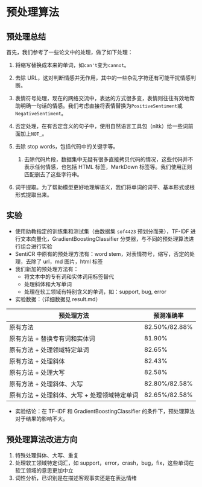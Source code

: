 # 预处理算法

## 预处理总结

首先，我们参考了一些论文中的处理，做了如下处理：

1. 将缩写替换成本来的单词，如`can't`变为`cannot`。
2. 去除 URL，这对判断情感并无作用，其中的一些杂乱字符还有可能干扰情感判断。
3. 表情符号处理，现在的网络交流中，表达的方式很多变，表情则往往有效地帮助明确一句话的情感。我们考虑直接将表情替换为`PositiveSentiment`或`NegativeSentiment`。
4. 否定处理，在有否定含义的句子中，使用自然语言工具包（nltk）给一些词前面加上`NOT_`。
5. 去除 stop words，包括代码中的关键字等。
   1. 去除代码片段，数据集中无疑有很多直接拷贝代码的情况，这些代码并不表示任何情感，也包括 HTML 标签，MarkDown 标签等。我们使用正则匹配删去了这些字符串。

6. 词干提取。为了帮助模型更好地理解语义，我们将单词的词干、基本形式或根形式提取出来。

## 实验

- 使用助教指定的训练集和测试集（由数据集 `sof4423` 预划分而来），TF-IDF 进行文本向量化，GradientBoostingClassifier 分类器，与不同的预处理算法进行组合进行实验
- SentiCR 中原有的预处理方法有：word stem，对表情符号，缩写，否定的处理，去除了 url，md 图片，html 标签
- 我们新加的预处理方法有：
  - 将文本中的专有词和实体词用标签替代
  - 处理斜体和大写单词
  - 处理在软工领域有特别含义的单词，如：support, bug, error
- 实验数据：（详细数据见 result.md）

| 预处理方法                               | 预测准确率    |
| ---------------------------------------- | ------------- |
| 原有方法                                 | 82.50%/82.88% |
| 原有方法 + 替换专有词和实体词              | 81.90%        |
| 原有方法 + 处理领域特定单词                | 82.65%        |
| 原有方法 + 处理斜体                        | 82.43%        |
| 原有方法 + 处理大写                        | 82.58%        |
| 原有方法 + 处理斜体、大写                  | 82.80%/82.58% |
| 原有方法 + 处理斜体、大写 + 处理领域特定单词 | 82.65%/82.58% |

- 实验结论：在 TF-IDF 和 GradientBoostingClassifier 的条件下，预处理算法对于结果的影响不大。

## 预处理算法改进方向

1. 特殊处理斜体、大写、重复
2. 处理软工领域特定词汇，如 support，error，crash，bug，fix，这些单词在软工领域的意思更加中立
3. 词性分析，已识别是在描述客观事实还是在表达情绪
